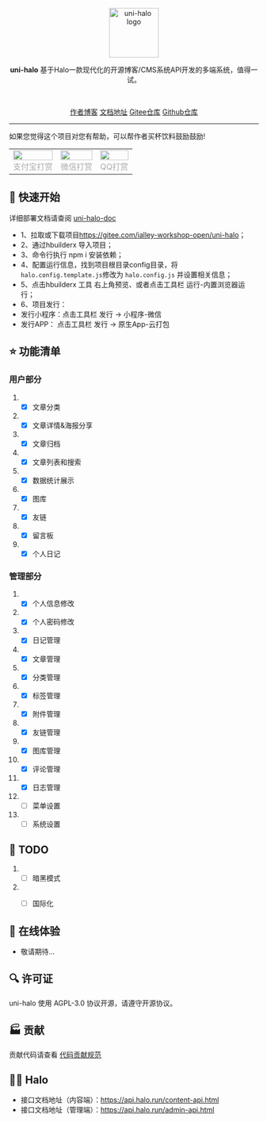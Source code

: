 <p align="center">
    <a href="https://uni-halo.925i.cn" target="_blank" rel="noopener noreferrer">
        <img width="100" src="https://b.925i.cn/uni_halo/uni_halo_logo.png" alt="uni-halo logo" />
    </a>
</p>

<p align="center"><b>uni-halo</b> 基于Halo一款现代化的开源博客/CMS系统API开发的多端系统，值得一试。</p>
 
<br />
<p align="center">
	<a href="https://b.925i.cn">作者博客</a>
	<a href="https://uni-halo.925i.cn">文档地址</a>
	<a href="https://gitee.com/ialley-workshop-open/uni-halo">Gitee仓库</a>
	<a href="https://github.com/ialley-workshop-open/uni-halo">Github仓库</a>
</p>

---

如果您觉得这个项目对您有帮助，可以帮作者买杯饮料鼓励鼓励!

<table rules="none" align="center" border="0">
	<tr>
		<td>
			<center>
				<img src="https://uni-halo.925i.cn/qrcode/zfb.png" width="100%" />
				<br/>
				<font color="AAAAAA">支付宝打赏</font>
			</center>
		</td>
			<td>
			<center>
				<img src="https://uni-halo.925i.cn/qrcode/wx.png" width="100%" />
				<br/>
				<font color="AAAAAA">微信打赏</font>
			</center>
		</td>
			<td>
			<center>
				<img src="https://uni-halo.925i.cn/qrcode/qq.png" width="100%" />
				<br/>
				<font color="AAAAAA">QQ打赏</font>
			</center>
		</td>
	</tr>
</table>


## 🌸 快速开始

详细部署文档请查阅 [uni-halo-doc](https://uni-halo.925i.cn/)

- 1、拉取或下载项目<https://gitee.com/ialley-workshop-open/uni-halo>；
- 2、通过hbuilderx 导入项目；
- 3、命令行执行 npm i 安装依赖； 
- 4、配置运行信息，找到项目根目录config目录，将`halo.config.template.js`修改为 `halo.config.js` 并设置相关信息；
- 5、点击hbuilderx 工具 右上角预览、或者点击工具栏 运行-内置浏览器运行；
- 6、项目发行：
-    发行小程序：点击工具栏 发行 -> 小程序-微信
-    发行APP：  点击工具栏 发行 -> 原生App-云打包


## ⭐️ 功能清单

### 用户部分
1. - [x] 文章分类
2. - [x] 文章详情&海报分享
3. - [x] 文章归档
4. - [x] 文章列表和搜索
5. - [x] 数据统计展示
6. - [x] 图库
7. - [x] 友链
8. - [x] 留言板
9. - [x] 个人日记

### 管理部分
1. - [x] 个人信息修改
2. - [x] 个人密码修改
3. - [x] 日记管理
4. - [x] 文章管理
5. - [x] 分类管理
6. - [x] 标签管理
7. - [x] 附件管理
8. - [x] 友链管理
9. - [x] 图库管理
10. - [x] 评论管理
11. - [x] 日志管理
12. - [ ] 菜单设置
13. - [ ] 系统设置

## 📃 TODO
1. - [ ] 暗黑模式
2. - [ ] 国际化


## 🌈 在线体验

- 敬请期待...
 
 
## 🔍 许可证

uni-halo 使用 AGPL-3.0 协议开源，请遵守开源协议。

## 🏭 贡献

贡献代码请查看 [代码贡献规范](https://uni-halo.925i.cn/standard/category.html)

## 🙆‍♂ Halo  
- 接口文档地址（内容端）：<https://api.halo.run/content-api.html> 
- 接口文档地址（管理端）：<https://api.halo.run/admin-api.html> 